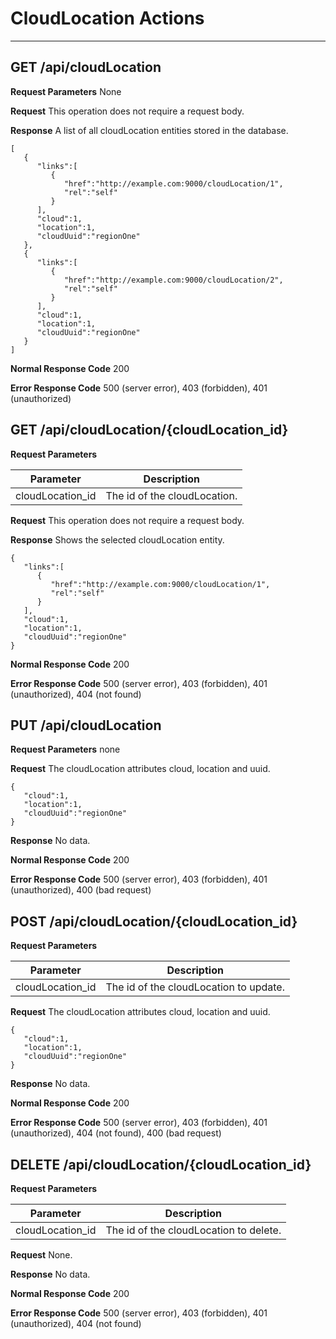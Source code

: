 # CloudLocation Actions
***

## GET /api/cloudLocation

**Request Parameters** None

**Request** This operation does not require a request body.

**Response** A list of all cloudLocation entities stored in the database.

```
[  
   {  
      "links":[  
         {  
            "href":"http://example.com:9000/cloudLocation/1",
            "rel":"self"
         }
      ],
      "cloud":1,
      "location":1,
      "cloudUuid":"regionOne"
   },
   {  
      "links":[  
         {  
            "href":"http://example.com:9000/cloudLocation/2",
            "rel":"self"
         }
      ],
      "cloud":1,
      "location":1,
      "cloudUuid":"regionOne"
   }
]
```

**Normal Response Code** 200

**Error Response Code** 500 (server error), 403 (forbidden), 401 (unauthorized)

## GET /api/cloudLocation/{cloudLocation_id}

**Request Parameters**

Parameter        | Description
-------------    | -------------
cloudLocation_id    | The id of the cloudLocation.

**Request** This operation does not require a request body.

**Response** Shows the selected cloudLocation entity.

```
{  
   "links":[  
      {  
         "href":"http://example.com:9000/cloudLocation/1",
         "rel":"self"
      }
   ],
   "cloud":1,
   "location":1,
   "cloudUuid":"regionOne"
}
```

**Normal Response Code** 200

**Error Response Code** 500 (server error), 403 (forbidden), 401 (unauthorized), 404 (not found)

## PUT /api/cloudLocation

**Request Parameters** none

**Request** The cloudLocation attributes cloud, location and uuid.

```
{  
   "cloud":1,
   "location":1,
   "cloudUuid":"regionOne"
}
```

**Response** No data.

**Normal Response Code** 200

**Error Response Code** 500 (server error), 403 (forbidden), 401 (unauthorized), 400 (bad request)

## POST /api/cloudLocation/{cloudLocation_id}

**Request Parameters** 

Parameter           | Description
-------------       | -------------
cloudLocation_id    | The id of the cloudLocation to update.

**Request** The cloudLocation attributes cloud, location and uuid.

```
{  
   "cloud":1,
   "location":1,
   "cloudUuid":"regionOne"
}
```

**Response** No data.

**Normal Response Code** 200

**Error Response Code** 500 (server error), 403 (forbidden), 401 (unauthorized), 404 (not found), 400 (bad request)

## DELETE /api/cloudLocation/{cloudLocation_id}

**Request Parameters** 

Parameter          | Description
-------------      | -------------
cloudLocation_id   | The id of the cloudLocation to delete.

**Request** None.

**Response** No data.

**Normal Response Code** 200

**Error Response Code** 500 (server error), 403 (forbidden), 401 (unauthorized), 404 (not found)
